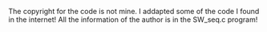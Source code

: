 The copyright for the code is not mine.
I addapted some of the code I found in the internet!
All the information of the author is in the SW_seq.c program!
